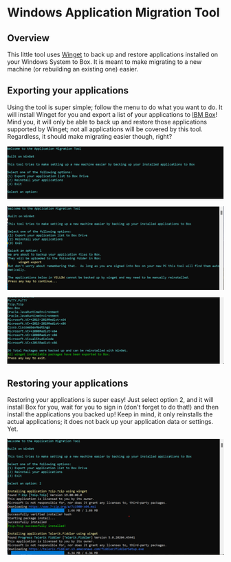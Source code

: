 # Windows Application Migration Tool
 
## Overview
 
 This little tool uses [Winget](https://devblogs.microsoft.com/commandline/windows-package-manager-1-1/) to back up and restore applications installed on your Windows System to Box.  It is meant to make migrating to a new machine (or rebuilding an existing one) easier.

## Exporting your applications

Using the tool is super simple; follow the menu to do what you want to do.  It will install Winget for you and export a list of your applications to [IBM Box](https://ibm.box.com)!  Mind you, it will only be able to back up and restore those applications supported by Winget; not all applications will be covered by this tool.  Regardless, it should make migrating easier though, right?

![Tool Menu Screen](img/toolhome.png)


![Tool Export Option](img/tool2.png)

![Tool Export Option](img/tool3.png)

## Restoring your applications

Restoring your applications is super easy!  Just select option 2, and it will install Box for you, wait for you to sign in (don't forget to do that!) and then install the applications you backed up!  Keep in mind, it only reinstalls the actual applications; it does not back up your application data or settings.  Yet.

![Tool Import Option](img/tool4.png)